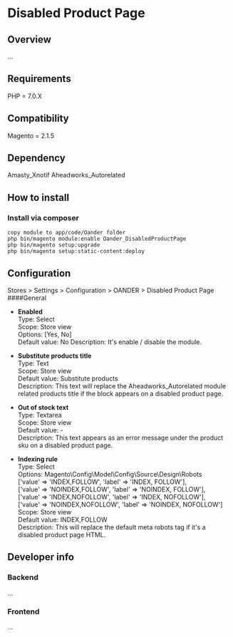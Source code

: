 # Disabled Product Page

## Overview
...

## Requirements
PHP = 7.0.X

## Compatibility
Magento = 2.1.5

## Dependency
Amasty_Xnotif
Aheadworks_Autorelated

## How to install
### Install via composer
    copy module to app/code/Oander folder
    php bin/magento module:enable Oander_DisabledProductPage
    php bin/magento setup:upgrade
    php bin/magento setup:static-content:deploy

## Configuration
  
Stores > Settings > Configuration > OANDER > Disabled Product Page
####General
- <b>Enabled</b>  
  Type: Select  
  Scope: Store view  
  Options: [Yes, No]  
  Default value: No
  Description: It's enable / disable the module.  
 
- <b>Substitute products title</b>  
  Type: Text  
  Scope: Store view  
  Default value: Substitute products  
  Description: This text will replace the Aheadworks_Autorelated module related products title if the block appears on a disabled product page.  

- <b>Out of stock text</b>  
  Type: Textarea  
  Scope: Store view  
  Default value: -  
  Description: This text appears as an error message under the product sku on a disabled product page.  

- <b>Indexing rule</b>  
  Type: Select  
  Options: Magento\Config\Model\Config\Source\Design\Robots   
    ['value' => 'INDEX,FOLLOW', 'label' => 'INDEX, FOLLOW'],  
    ['value' => 'NOINDEX,FOLLOW', 'label' => 'NOINDEX, FOLLOW'],  
    ['value' => 'INDEX,NOFOLLOW', 'label' => 'INDEX, NOFOLLOW'],  
    ['value' => 'NOINDEX,NOFOLLOW', 'label' => 'NOINDEX, NOFOLLOW']  
  Scope: Store view  
  Default value: INDEX,FOLLOW  
  Description: This will replace the default meta robots tag if it's a disabled product page HTML.

## Developer info

### Backend

...

### Frontend

...
 